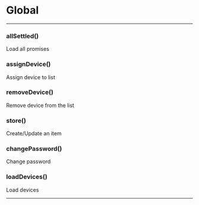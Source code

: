 # Global





* * *

### allSettled() 

Load all promises



### assignDevice() 

Assign device to list



### removeDevice() 

Remove device from the list



### store() 

Create/Update an item



### changePassword() 

Change password



### loadDevices() 

Load devices




* * *










